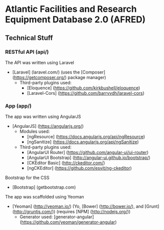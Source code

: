 # Atlantic Facilities and Research Equipment Database 2.0 (AFRED)

## Technical Stuff

### RESTful API (api/)
The API was written using Laravel
* [Laravel] (laravel.com/) (uses the [Composer] (https://getcomposer.org/) package manager)
  * Third-party plugins used:
    * [Eloquence] (https://github.com/kirkbushell/eloquence)
    * [Laravel-Cors] (https://github.com/barryvdh/laravel-cors)

### App (app/)
The app was written using AngularJS
* [AngularJS] (https://angularjs.org/)
  * Modules used:
    * [ngResource] (https://docs.angularjs.org/api/ngResource)
    * [ngSanitize] (https://docs.angularjs.org/api/ngSanitize)
  * Third-party plugins used:
    * [AngularUI Router] (https://github.com/angular-ui/ui-router)
    * [AngularUI Bootstrap] (http://angular-ui.github.io/bootstrap/)
    * [CKEditor Basic] (http://ckeditor.com/)
    * [ngCKEditor] (https://github.com/esvit/ng-ckeditor)
    
Bootstrap for the CSS
* [Bootstrap] (getbootstrap.com)
    
The app was scaffolded using Yeoman
* [Yeoman] (http://yeoman.io/) (Yo, [Bower] (http://bower.io/), and [Grunt] (http://gruntjs.com/)) (requires [NPM] (http://nodejs.org/))
  * Generator used: [generator-angular] (https://github.com/yeoman/generator-angular)
